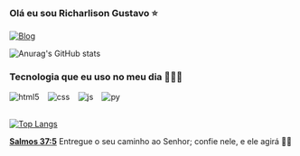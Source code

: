 ### Olá eu sou Richarlison Gustavo ⭐

[![Blog](https://img.shields.io/badge/Instagram-E4405F?style=for-the-badge&logo=instagram&logoColor=white)](https://www.instagram.com/euricharlison?igsh=MTA2NWx0aGdybHVsNQ==)

![Anurag's GitHub stats](https://github-readme-stats.vercel.app/api?username=richarlisonn&show_icons=true&theme=dark)

### Tecnologia que eu uso no meu dia 👨🏾‍💻

<div style="display: flex; gap: 15px;">
    <img align="center" alt="html5" src="https://img.shields.io/badge/HTML5-E34F26?style=for-the-badge&logo=html5&logoColor=white" />
    <img align="center" alt="css" src="https://img.shields.io/badge/CSS3-1572B6?style=for-the-badge&logo=css3&logoColor=white" />
    <img align="center" alt="js" src="https://img.shields.io/badge/JavaScript-323330?style=for-the-badge&logo=javascript&logoColor=F7DF1E" />
    <img align="center" alt="py" src="https://img.shields.io/badge/Python-3776AB?style=for-the-badge&logo=python&logoColor=white" />
</div></br>

[![Top Langs](https://github-readme-stats.vercel.app/api/top-langs/?username=richarlisonn&layout=donut)](https://github.com/anuraghazra/github-readme-stats)

<b><u>Salmos 37:5</u></b> Entregue o seu caminho ao Senhor;
confie nele, e ele agirá 👏🏾
